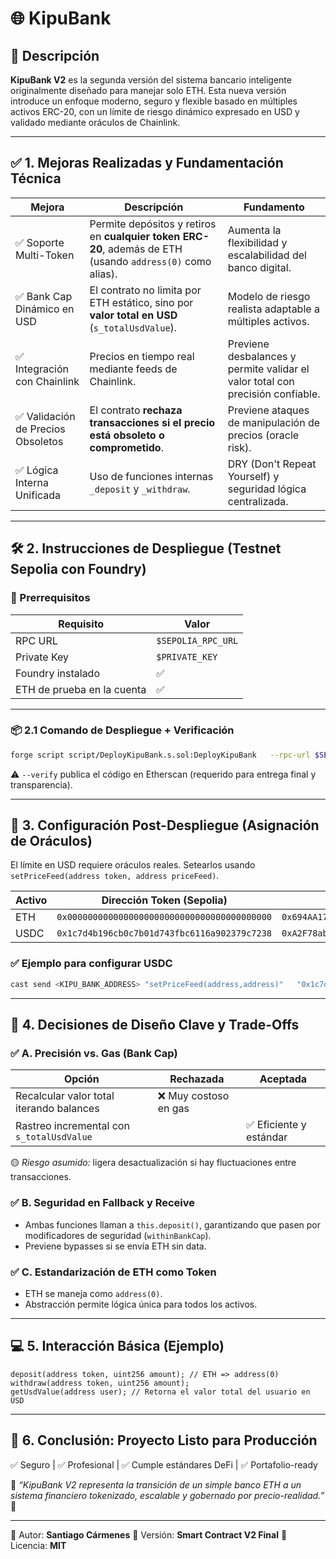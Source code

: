 # 🌐 KipuBank

## 🔹 Descripción

**KipuBank V2** es la segunda versión del sistema bancario inteligente originalmente diseñado para manejar solo ETH. Esta nueva versión introduce un enfoque moderno, seguro y flexible basado en múltiples activos ERC-20, con un límite de riesgo dinámico expresado en USD y validado mediante oráculos de Chainlink.

---

## ✅ 1. Mejoras Realizadas y Fundamentación Técnica

| Mejora | Descripción | Fundamento |
|--------|------------|------------|
| ✅ Soporte Multi-Token | Permite depósitos y retiros en **cualquier token ERC-20**, además de ETH (usando `address(0)` como alias). | Aumenta la flexibilidad y escalabilidad del banco digital. |
| ✅ Bank Cap Dinámico en USD | El contrato no limita por ETH estático, sino por **valor total en USD** (`s_totalUsdValue`). | Modelo de riesgo realista adaptable a múltiples activos. |
| ✅ Integración con Chainlink | Precios en tiempo real mediante feeds de Chainlink. | Previene desbalances y permite validar el valor total con precisión confiable. |
| ✅ Validación de Precios Obsoletos | El contrato **rechaza transacciones si el precio está obsoleto o comprometido**. | Previene ataques de manipulación de precios (oracle risk). |
| ✅ Lógica Interna Unificada | Uso de funciones internas `_deposit` y `_withdraw`. | DRY (Don't Repeat Yourself) y seguridad lógica centralizada. |

---

## 🛠️ 2. Instrucciones de Despliegue (Testnet Sepolia con Foundry)

### 📍 Prerrequisitos

| Requisito | Valor |
|-----------|-------|
| RPC URL | `$SEPOLIA_RPC_URL` |
| Private Key | `$PRIVATE_KEY` |
| Foundry instalado | ✅ |
| ETH de prueba en la cuenta | ✅ |

---

### 📦 2.1 Comando de Despliegue + Verificación

```bash
forge script script/DeployKipuBank.s.sol:DeployKipuBank   --rpc-url $SEPOLIA_RPC_URL   --private-key $PRIVATE_KEY   --broadcast   --verify   -vvvv
```

⚠️ `--verify` publica el código en Etherscan (requerido para entrega final y transparencia).

---

## 📍 3. Configuración Post-Despliegue (Asignación de Oráculos)

El límite en USD requiere oráculos reales. Setearlos usando `setPriceFeed(address token, address priceFeed)`.

| Activo | Dirección Token (Sepolia) | Chainlink Price Feed |
|--------|--------------------------|----------------------|
| ETH | `0x0000000000000000000000000000000000000000` | `0x694AA1769357215DE4FAC081bf1f309aDC325306` |
| USDC | `0x1c7d4b196cb0c7b01d743fbc6116a902379c7238` | `0xA2F78ab2355fe2f984D808B5CeE7FD0A93D5270E` |

### ✅ Ejemplo para configurar USDC

```bash
cast send <KIPU_BANK_ADDRESS> "setPriceFeed(address,address)"   "0x1c7d4b196cb0c7b01d743fbc6116a902379c7238"   "0xA2F78ab2355fe2f984D808B5CeE7FD0A93D5270E"   --private-key $PRIVATE_KEY
```

---

## 🧩 4. Decisiones de Diseño Clave y Trade-Offs

### ✅ A. Precisión vs. Gas (Bank Cap)
| Opción | Rechazada | Aceptada |
|--------|-----------|----------|
| Recalcular valor total iterando balances | ❌ Muy costoso en gas | |
| Rastreo incremental con `s_totalUsdValue` | | ✅ Eficiente y estándar |

🟡 *Riesgo asumido:* ligera desactualización si hay fluctuaciones entre transacciones.

### ✅ B. Seguridad en Fallback y Receive

- Ambas funciones llaman a `this.deposit()`, garantizando que pasen por modificadores de seguridad (`withinBankCap`).
- Previene bypasses si se envía ETH sin data.

### ✅ C. Estandarización de ETH como Token
- ETH se maneja como `address(0)`.
- Abstracción permite lógica única para todos los activos.

---

## 💻 5. Interacción Básica (Ejemplo)

```solidity
deposit(address token, uint256 amount); // ETH => address(0)
withdraw(address token, uint256 amount);
getUsdValue(address user); // Retorna el valor total del usuario en USD
```

---

## 🏁 6. Conclusión: Proyecto Listo para Producción

✅ Seguro  | ✅ Profesional | ✅ Cumple estándares DeFi | ✅ Portafolio-ready

💬 *“KipuBank V2 representa la transición de un simple banco ETH a un sistema financiero tokenizado, escalable y gobernado por precio-realidad.”* 🚀

---

👤 Autor: **Santiago Cármenes**
📅 Versión: **Smart Contract V2 Final**
📍 Licencia: **MIT**
